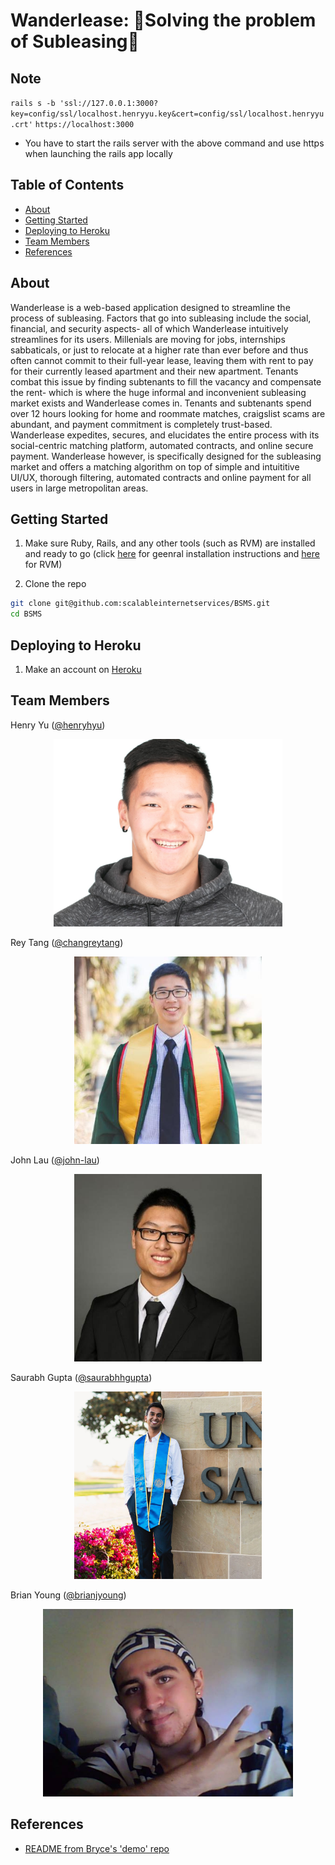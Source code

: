 # Wanderlease: 🏡Solving the problem of Subleasing🏢

## Note
` rails s -b 'ssl://127.0.0.1:3000?key=config/ssl/localhost.henryyu.key&cert=config/ssl/localhost.henryyu.crt' `
` https://localhost:3000 `
- You have to start the rails server with the above command and use https when launching the rails app locally

## Table of Contents 
- [About](#about)  
- [Getting Started](#getting-started)  
- [Deploying to Heroku](#deploying-to-heroku)
- [Team Members](#team-members)
- [References](#references)

## About

Wanderlease is a web-based application designed to streamline the process of subleasing. Factors that go into subleasing
include the social, financial, and security aspects- all of which Wanderlease intuitively streamlines for its users.
Millenials are moving for jobs, internships sabbaticals, or just to relocate at a higher rate than ever before and thus often cannot commit to their full-year lease, leaving them with rent to pay for their currently leased apartment and their new apartment. Tenants combat this issue by finding subtenants to fill the vacancy and compensate the rent- which is where the huge informal and inconvenient subleasing market exists and Wanderlease comes in. Tenants and subtenants spend over 12 hours looking for home and roommate matches, craigslist scams are abundant, and payment commitment is completely trust-based. Wanderlease expedites, secures, and elucidates the entire process with its social-centric matching platform, automated contracts, and online secure payment. Wanderlease however, is specifically designed for the subleasing market and offers a matching algorithm on top of simple and intuititive UI/UX, thorough filtering, automated contracts and online payment for all users in large metropolitan areas.

## Getting Started

1. Make sure Ruby, Rails, and any other tools (such as RVM) are installed and ready to go (click [here](http://installrails.com/steps/choose_os) for geenral installation instructions and [here](https://rvm.io/) for RVM)

2. Clone the repo
```sh
git clone git@github.com:scalableinternetservices/BSMS.git
cd BSMS
```

## Deploying to Heroku

1. Make an account on [Heroku](https://signup.heroku.com/)

## Team Members

Henry Yu ([@henryhyu](https://github.com/henryhyu))
<p align="center">
  <img height="300px" src="https://github.com/scalableinternetservices/BSMS/blob/master/pics/henry.png" alt="Henry Yu Photo">
</p>

Rey Tang ([@changreytang](https://github.com/changreytang))
<p align="center">
  <img height="300px" src="https://github.com/scalableinternetservices/BSMS/blob/master/pics/rey.png" alt="Rey Tang Photo">
</p>

John Lau ([@john-lau](https://github.com/john-lau))
<p align="center">
  <img height="300px" src="https://github.com/scalableinternetservices/BSMS/blob/master/pics/john.png" alt="John Lau Photo">
</p>

Saurabh Gupta ([@saurabhhgupta](https://github.com/saurabhhgupta))
<p align="center">
  <img height="300px" src="https://github.com/scalableinternetservices/BSMS/blob/master/pics/saurabh.png" alt="Saurabh Gupta Photo">
</p>

Brian Young ([@brianjyoung](https://github.com/brianjyoung))
<p align="center">
  <img height="300px" src="https://github.com/scalableinternetservices/BSMS/blob/master/pics/brian.png" alt="Brian Young Photo">
</p>



## References

- [README from Bryce's 'demo' repo](https://github.com/scalableinternetservices/demo_rails514_beanstalk)

